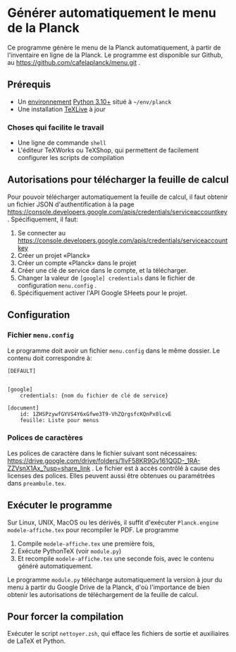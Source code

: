 # Générer automatiquement le menu de la Planck

Ce programme génère le menu de la Planck automatiquement, à partir de l'inventaire en ligne de la Planck.
Le programme est disponible sur Github, au https://github.com/cafelaplanck/menu.git .

## Prérequis
- Un [environnement](https://docs.python.org/3/library/venv.html) [Python 3.10+](https://www.python.org/downloads/) situé à `~/env/planck`
- Une installation [TeXLive](https://tug.org/texlive/) à jour

### Choses qui facilite le travail
- Une ligne de commande `shell`
- L'éditeur TeXWorks ou TeXShop, qui permettent de facilement configurer les scripts de compilation

## Autorisations pour télécharger la feuille de calcul
Pour pouvoir télécharger automatiquement la feuille de calcul, il faut obtenir un fichier JSON d'authentification à la page https://console.developers.google.com/apis/credentials/serviceaccountkey . Spécifiquement, il faut:

1. Se connecter au https://console.developers.google.com/apis/credentials/serviceaccountkey
2. Créer un projet «Planck»
3. Créer un compte «Planck» dans le projet
4. Créer une clé de service dans le compte, et la télécharger.
5. Changer la valeur de `[google] credentials` dans le fichier de configuration `menu.config` .
6. Spécifiquement activer l'API Google SHeets pour le projet.

## Configuration

### Fichier `menu.config`
Le programme doit avoir un fichier `menu.config` dans le même dossier. Le contenu doit correspondre à:

```
[DEFAULT]


[google]
    credentials: {nom du fichier de clé de service}

[document]
    id: 1ZHSPzywfGYVS4Y6xGfwe3T9-VhZQrgsfcKQnPx0lcvE
    feuille: Liste pour menus

```

### Polices de caractères
Les polices de caractère dans le fichier suivant sont nécessaires: https://drive.google.com/drive/folders/1lvF58KR9Gv161QGD-_1RA-ZZVsnX1Ax_?usp=share_link . Le fichier est à accès contrôlé à cause des licenses des polices. Elles peuvent aussi être obtenues ou paramétrées dans `preambule.tex`.

## Exécuter le programme
Sur Linux, UNIX, MacOS ou les dérivés, il suffit d'exécuter `Planck.engine modele-affiche.tex` pour recompiler le PDF. Le programme

1. Compile `modele-affiche.tex` une première fois,
2. Exécute PythonTeX (voir `module.py`)
3. Et recompile `modele-affiche.tex` une seconde fois, avec le contenu généré automatiquement.

Le programme `module.py` télécharge automatiquement la version à jour du menu à partir du Google Drive de la Planck, d'où l'importance de bien obtenir les autorisations de téléchargement de la feuille de calcul.

## Pour forcer la compilation
Exécuter le script `nettoyer.zsh`, qui efface les fichiers de sortie et auxiliaires de LaTeX et Python.
